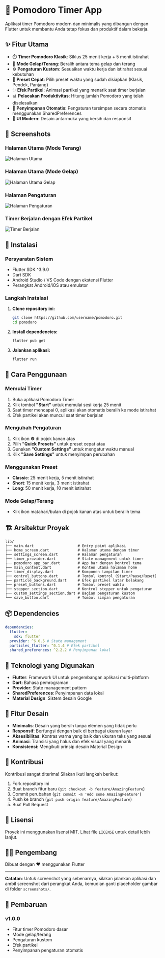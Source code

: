 # 🍅 Pomodoro Timer App

Aplikasi timer Pomodoro modern dan minimalis yang dibangun dengan Flutter untuk membantu Anda tetap fokus dan produktif dalam bekerja.

## ✨ Fitur Utama

- ⏱️ **Timer Pomodoro Klasik**: Siklus 25 menit kerja + 5 menit istirahat
- 🎨 **Mode Gelap/Terang**: Beralih antara tema gelap dan terang
- ⚙️ **Pengaturan Kustom**: Sesuaikan waktu kerja dan istirahat sesuai kebutuhan
- 🎯 **Preset Cepat**: Pilih preset waktu yang sudah disiapkan (Klasik, Pendek, Panjang)
- ✨ **Efek Partikel**: Animasi partikel yang menarik saat timer berjalan
- 📊 **Pelacakan Produktivitas**: Hitung jumlah Pomodoro yang telah diselesaikan
- 💾 **Penyimpanan Otomatis**: Pengaturan tersimpan secara otomatis menggunakan SharedPreferences
- 📱 **UI Modern**: Desain antarmuka yang bersih dan responsif

## 📸 Screenshots

### Halaman Utama (Mode Terang)

![Halaman Utama](https://github.com/padukadafa/pomodoro/blob/main/screenshots/screenshot1.png?raw=true)

### Halaman Utama (Mode Gelap)

![Halaman Utama Gelap](https://github.com/padukadafa/pomodoro/blob/main/screenshots/screenshot2.png?raw=true)

### Halaman Pengaturan

![Halaman Pengaturan](https://github.com/padukadafa/pomodoro/blob/main/screenshots/screenshot4.png?raw=true)

### Timer Berjalan dengan Efek Partikel

![Timer Berjalan](https://github.com/padukadafa/pomodoro/blob/main/screenshots/screenshot3.png?raw=true)

## 🚀 Instalasi

### Persyaratan Sistem

- Flutter SDK ^3.9.0
- Dart SDK
- Android Studio / VS Code dengan ekstensi Flutter
- Perangkat Android/iOS atau emulator

### Langkah Instalasi

1. **Clone repository ini:**

   ```bash
   git clone https://github.com/username/pomodoro.git
   cd pomodoro
   ```

2. **Install dependencies:**

   ```bash
   flutter pub get
   ```

3. **Jalankan aplikasi:**
   ```bash
   flutter run
   ```

## 📱 Cara Penggunaan

### Memulai Timer

1. Buka aplikasi Pomodoro Timer
2. Klik tombol **"Start"** untuk memulai sesi kerja 25 menit
3. Saat timer mencapai 0, aplikasi akan otomatis beralih ke mode istirahat
4. Efek partikel akan muncul saat timer berjalan

### Mengubah Pengaturan

1. Klik ikon **⚙️** di pojok kanan atas
2. Pilih **"Quick Presets"** untuk preset cepat atau
3. Gunakan **"Custom Settings"** untuk mengatur waktu manual
4. Klik **"Save Settings"** untuk menyimpan perubahan

### Menggunakan Preset

- **Classic**: 25 menit kerja, 5 menit istirahat
- **Short**: 15 menit kerja, 3 menit istirahat
- **Long**: 50 menit kerja, 10 menit istirahat

### Mode Gelap/Terang

- Klik ikon matahari/bulan di pojok kanan atas untuk beralih tema

## 🏗️ Arsitektur Proyek

```
lib/
├── main.dart                    # Entry point aplikasi
├── home_screen.dart             # Halaman utama dengan timer
├── settings_screen.dart         # Halaman pengaturan
├── timer_provider.dart          # State management untuk timer
├── pomodoro_app_bar.dart        # App bar dengan kontrol tema
├── main_content.dart            # Konten utama halaman home
├── timer_display.dart           # Komponen tampilan timer
├── control_buttons.dart         # Tombol kontrol (Start/Pause/Reset)
├── particle_background.dart     # Efek partikel latar belakang
├── preset_buttons.dart          # Tombol preset waktu
├── stepper_section.dart         # Kontrol stepper untuk pengaturan
├── custom_settings_section.dart # Bagian pengaturan kustom
└── save_button.dart             # Tombol simpan pengaturan
```

## 📦 Dependencies

```yaml
dependencies:
  flutter:
    sdk: flutter
  provider: ^6.0.5 # State management
  particles_flutter: ^0.1.4 # Efek partikel
  shared_preferences: ^2.2.2 # Penyimpanan lokal
```

## 🔧 Teknologi yang Digunakan

- **Flutter**: Framework UI untuk pengembangan aplikasi multi-platform
- **Dart**: Bahasa pemrograman
- **Provider**: State management pattern
- **SharedPreferences**: Penyimpanan data lokal
- **Material Design**: Sistem desain Google

## 🎨 Fitur Desain

- **Minimalis**: Desain yang bersih tanpa elemen yang tidak perlu
- **Responsif**: Berfungsi dengan baik di berbagai ukuran layar
- **Aksesibilitas**: Kontras warna yang baik dan ukuran teks yang sesuai
- **Animasi**: Transisi yang halus dan efek visual yang menarik
- **Konsistensi**: Mengikuti prinsip desain Material Design

## 🤝 Kontribusi

Kontribusi sangat diterima! Silakan ikuti langkah berikut:

1. Fork repository ini
2. Buat branch fitur baru (`git checkout -b feature/AmazingFeature`)
3. Commit perubahan (`git commit -m 'Add some AmazingFeature'`)
4. Push ke branch (`git push origin feature/AmazingFeature`)
5. Buat Pull Request

## 📝 Lisensi

Proyek ini menggunakan lisensi MIT. Lihat file `LICENSE` untuk detail lebih lanjut.

## 👨‍💻 Pengembang

Dibuat dengan ❤️ menggunakan Flutter

---

**Catatan**: Untuk screenshot yang sebenarnya, silakan jalankan aplikasi dan ambil screenshot dari perangkat Anda, kemudian ganti placeholder gambar di folder `screenshots/`.

## 🔄 Pembaruan

### v1.0.0

- Fitur timer Pomodoro dasar
- Mode gelap/terang
- Pengaturan kustom
- Efek partikel
- Penyimpanan pengaturan otomatis
